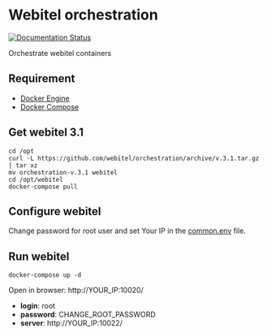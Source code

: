 # Webitel orchestration

[![Documentation Status](https://readthedocs.org/projects/webitel/badge/?version=latest)](http://api.webitel.com/en/latest/?badge=latest)

Orchestrate webitel containers 

## Requirement

- [Docker Engine](https://docs.docker.com/engine/installation/)
- [Docker Compose](https://docs.docker.com/compose/install/)

## Get webitel 3.1

	cd /opt
	curl -L https://github.com/webitel/orchestration/archive/v.3.1.tar.gz | tar xz
	mv orchestration-v.3.1 webitel
	cd /opt/webitel
	docker-compose pull

## Configure webitel

Change password for root user and set Your IP in the [common.env](common.env) file.

## Run webitel

	docker-compose up -d

Open in browser: http://YOUR_IP:10020/

- **login**: root
- **password**: CHANGE_ROOT_PASSWORD
- **server**: http://YOUR_IP:10022/
